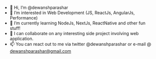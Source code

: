 - 👋 Hi, I’m @dewanshparashar
- 👀 I’m interested in Web Development (JS, ReactJs, AngularJs, Performance)
- 🌱 I’m currently learning NodeJs, NextJs, ReactNative and other fun stuff!
- 💞️ I can collaborate on any interesting side project involving web application.
- 📫 You can react out to me via twitter @dewanshparashar or e-mail @ dewanshparashar@gmail.com


<!---
dewanshparashar/dewanshparashar is a ✨ special ✨ repository because its `README.md` (this file) appears on your GitHub profile.
You can click the Preview link to take a look at your changes.
--->
